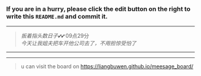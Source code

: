 ### If you are in a hurry, please click the edit button on the right to write this `README.md` and commit it.
  
---
>_扳着指头数日子💕💕_  09点29分  
>_今天让我姐夫把车开他公司去了，不用担惊受怕了_  
---  
***
> u can visit the board on <https://liangbuwen.github.io/meesage_board/>    
